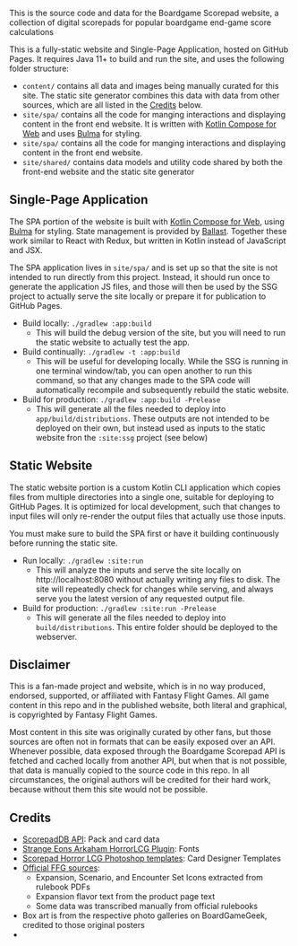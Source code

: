 
This is the source code and data for the Boardgame Scorepad website, a collection of digital scorepads for popular 
boardgame end-game score calculations

This is a fully-static website and Single-Page Application, hosted on GitHub Pages. It requires Java 11+ to build and 
run the site, and uses the following folder structure:

- `content/` contains all data and images being manually curated for this site. The static site generator combines this
  data with data from other sources, which are all listed in the [Credits](#credits) below.
- `site/spa/` contains all the code for manging interactions and displaying content in the front end website. It is 
  written with [Kotlin Compose for Web](https://github.com/JetBrains/compose-jb/tree/master/tutorials/Web) and uses 
  [Bulma](https://bulma.io/) for styling.
- `site/spa/` contains all the code for manging interactions and displaying content in the front end website.
- `site/shared/` contains data models and utility code shared by both the front-end website and the static site generator 

## Single-Page Application

The SPA portion of the website is built with [Kotlin Compose for Web](https://github.com/JetBrains/compose-jb/tree/master/tutorials/Web),
using [Bulma](https://bulma.io/) for styling. State management is provided by [Ballast](https://github.com/copper-leaf/ballast).
Together these work similar to React with Redux, but written in Kotlin instead of JavaScript and JSX.

The SPA application lives in `site/spa/` and is set up so that the site is not intended to run directly from this 
project. Instead, it should run once to generate the application JS files, and those will then be used by the SSG 
project to actually serve the site locally or prepare it for publication to GitHub Pages.

- Build locally: `./gradlew :app:build`
  - This will build the debug version of the site, but you will need to run the static website to actually test the app.
- Build continually: `./gradlew -t :app:build`
  - This will be useful for developing locally. While the SSG is running in one terminal window/tab, you can open 
    another to run this command, so that any changes made to the SPA code will automatically recompile and subsequently
    rebuild the static website.
- Build for production: `./gradlew :app:build -Prelease`
  - This will generate all the files needed to deploy into `app/build/distributions`. These outputs are not intended to
    be deployed on their own, but instead used as inputs to the static website fron the `:site:ssg` project (see below)

## Static Website

The static website portion is a custom Kotlin CLI application which copies files from multiple directories into a single
one, suitable for deploying to GitHub Pages. It is optimized for local development, such that changes to input files 
will only re-render the output files that actually use those inputs. 

You must make sure to build the SPA first or have it building continuously before running the static site.

- Run locally: `./gradlew :site:run`
  - This will analyze the inputs and serve the site locally on http://localhost:8080 without actually writing any files
    to disk. The site will repeatedly check for changes while serving, and always serve you the latest version of any 
    requested output file.
- Build for production: `./gradlew :site:run -Prelease`
  - This will generate all the files needed to deploy into `build/distributions`. This entire folder should be
    deployed to the webserver.

## Disclaimer

This is a fan-made project and website, which is in no way produced, endorsed, supported, or affiliated with Fantasy 
Flight Games. All game content in this repo and in the published website, both literal and graphical, is copyrighted by 
Fantasy Flight Games. 

Most content in this site was originally curated by other fans, but those sources are often not in formats that can be
easily exposed over an API. Whenever possible, data exposed through the Boardgame Scorepad API is fetched and cached 
locally from another API, but when that is not possible, that data is manually copied to the source code in this repo. 
In all circumstances, the original authors will be credited for their hard work, because without them this site would 
not be possible.

## Credits

- [ScorepadDB API](https://scorepaddb.com/api/): Pack and card data
- [Strange Eons Arkaham HorrorLCG Plugin](https://boardgamegeek.com/thread/1688703/strange-eons-plugin): Fonts
- [Scorepad Horror LCG Photoshop templates](https://boardgamegeek.com/filepage/140374/custom-card-templates-300dpi-psd): Card Designer Templates
- [Official FFG sources](https://www.fantasyflightgames.com/en/products/scorepad-horror-the-card-game/):
  - Expansion, Scenario, and Encounter Set Icons extracted from rulebook PDFs
  - Expansion flavor text from the product page text
  - Some data was transcribed manually from official rulebooks
- Box art is from the respective photo galleries on BoardGameGeek, credited to those original posters
- 
